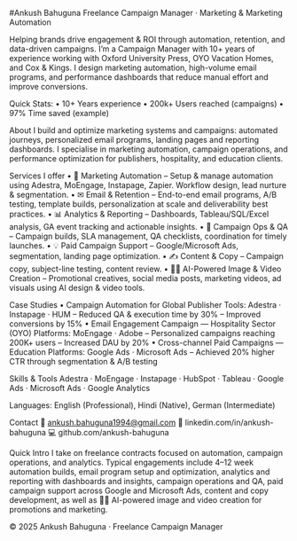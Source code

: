 #Ankush Bahuguna
Freelance Campaign Manager · Marketing & Marketing Automation

Helping brands drive engagement & ROI through automation, retention, and data-driven campaigns.
I’m a Campaign Manager with 10+ years of experience working with Oxford University Press, OYO Vacation Homes, and Cox & Kings. I design marketing automation, high-volume email programs, and performance dashboards that reduce manual effort and improve conversions.

Quick Stats:
•	10+ Years experience
•	200k+ Users reached (campaigns)
•	97% Time saved (example)

About
I build and optimize marketing systems and campaigns: automated journeys, personalized email programs, landing pages and reporting dashboards. I specialise in marketing automation, campaign operations, and performance optimization for publishers, hospitality, and education clients.

Services I offer
•	🤖 Marketing Automation – Setup & manage automation using Adestra, MoEngage, Instapage, Zapier. Workflow design, lead nurture & segmentation.
•	✉ Email & Retention – End-to-end email programs, A/B testing, template builds, personalization at scale and deliverability best practices.
•	📊 Analytics & Reporting – Dashboards, Tableau/SQL/Excel analysis, GA event tracking and actionable insights.
•	🧩 Campaign Ops & QA – Campaign builds, SLA management, QA checklists, coordination for timely launches.
•	💡 Paid Campaign Support – Google/Microsoft Ads, segmentation, landing page optimization.
•	✍ Content & Copy – Campaign copy, subject-line testing, content review.
•	📸🎥 AI-Powered Image & Video Creation – Promotional creatives, social media posts, marketing videos, ad visuals using AI design & video tools.

Case Studies
•	Campaign Automation for Global Publisher
Tools: Adestra · Instapage · HUM
– Reduced QA & execution time by 30%
– Improved conversions by 15%
•	Email Engagement Campaign — Hospitality Sector (OYO)
Platforms: MoEngage · Adobe
– Personalized campaigns reaching 200K+ users
– Increased DAU by 20%
•	Cross-channel Paid Campaigns — Education
Platforms: Google Ads · Microsoft Ads
– Achieved 20% higher CTR through segmentation & A/B testing

Skills & Tools
Adestra · MoEngage · Instapage · HubSpot · Tableau · Google Ads · Microsoft Ads · Google Analytics

Languages: English (Professional), Hindi (Native), German (Intermediate)

Contact
📩 ankush.bahuguna1994@gmail.com
🔗 linkedin.com/in/ankush-bahuguna
💻 github.com/ankush-bahuguna

Quick Intro
I take on freelance contracts focused on automation, campaign operations, and analytics. Typical engagements include 4–12 week automation builds, email program setup and optimization, analytics and reporting with dashboards and insights, campaign operations and QA, paid campaign support across Google and Microsoft Ads, content and copy development, as well as 📸🎥 AI-powered image and video creation for promotions and marketing.

© 2025 Ankush Bahuguna · Freelance Campaign Manager
